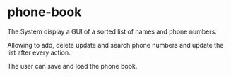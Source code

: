 # phone-book
The System display a GUI of a sorted list of names and phone numbers.

Allowing to add, delete update and search phone numbers and update the list after every action.

The user can save and load the phone book.




